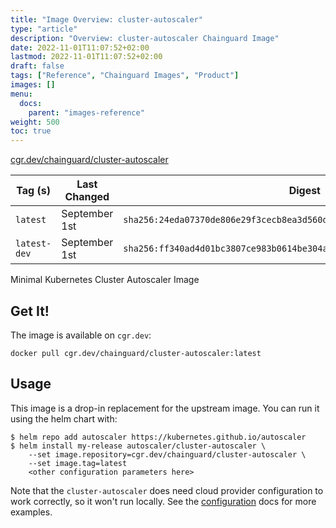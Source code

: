 ```yaml
---
title: "Image Overview: cluster-autoscaler"
type: "article"
description: "Overview: cluster-autoscaler Chainguard Image"
date: 2022-11-01T11:07:52+02:00
lastmod: 2022-11-01T11:07:52+02:00
draft: false
tags: ["Reference", "Chainguard Images", "Product"]
images: []
menu:
  docs:
    parent: "images-reference"
weight: 500
toc: true
---
```


[cgr.dev/chainguard/cluster-autoscaler](https://github.com/chainguard-images/images/tree/main/images/cluster-autoscaler)

| Tag (s)       | Last Changed  | Digest                                                                    |
|---------------|---------------|---------------------------------------------------------------------------|
|  `latest`     | September 1st | `sha256:24eda07370de806e29f3cecb8ea3d560d34e66159c73f8f23d336ad2900d1e5b` |
|  `latest-dev` | September 1st | `sha256:ff340ad4d01bc3807ce983b0614be304a3fe6cd0e063d9dad46f600a7a6209e2` |



Minimal Kubernetes Cluster Autoscaler Image

## Get It!

The image is available on `cgr.dev`:

```
docker pull cgr.dev/chainguard/cluster-autoscaler:latest
```

## Usage

This image is a drop-in replacement for the upstream image.
You can run it using the helm chart with:

```shell
$ helm repo add autoscaler https://kubernetes.github.io/autoscaler
$ helm install my-release autoscaler/cluster-autoscaler \
    --set image.repository=cgr.dev/chainguard/cluster-autoscaler \
    --set image.tag=latest
    <other configuration parameters here>
```

Note that the `cluster-autoscaler` does need cloud provider configuration to work correctly, so it won't run locally.
See the [configuration](https://github.com/kubernetes/autoscaler/tree/master/charts/cluster-autoscaler) docs for more examples.

